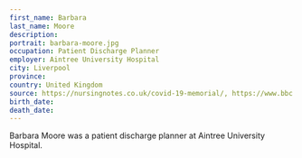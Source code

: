 ```yaml
---
first_name: Barbara
last_name: Moore
description: 
portrait: barbara-moore.jpg
occupation: Patient Discharge Planner
employer: Aintree University Hospital
city: Liverpool
province: 
country: United Kingdom
source: https://nursingnotes.co.uk/covid-19-memorial/, https://www.bbc.com/news/uk-england-merseyside-52220290
birth_date: 
death_date: 
---
```


Barbara Moore was a patient discharge planner at Aintree University Hospital.